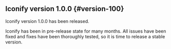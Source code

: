 ## Iconify version 1.0.0 {#version-100}

Iconify version 1.0.0 has been released.

Iconify has been in pre-release state for many months. All issues have been fixed and fixes have been thoroughly tested, so it is time to release a stable version.
